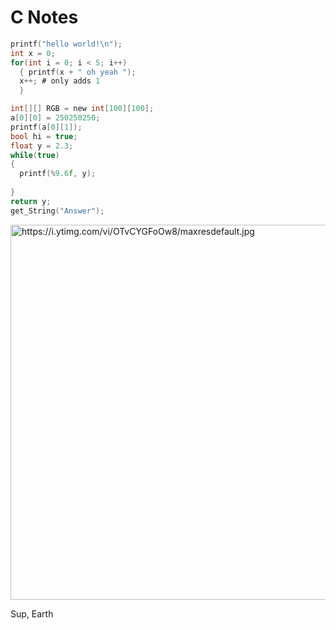 # C Notes

```C
printf("hello world!\n");
int x = 0;
for(int i = 0; i < 5; i++) 
  { printf(x + " oh yeah ");
  x++; # only adds 1
  }

int[][] RGB = new int[100][100];
a[0][0] = 250250250;
printf(a[0][1]);
bool hi = true;
float y = 2.3;
while(true) 
{
  printf(%9.6f, y);
  
}
return y;
get_String("Answer");
```

<img alt = "https://i.ytimg.com/vi/OTvCYGFoOw8/maxresdefault.jpg" width = "600" height = "600">

Sup, Earth


